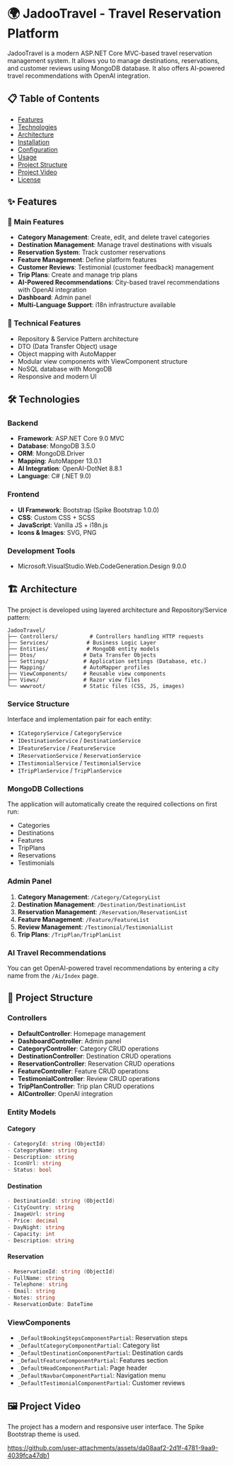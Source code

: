 # 🌍 JadooTravel - Travel Reservation Platform

JadooTravel is a modern ASP.NET Core MVC-based travel reservation management system. It allows you to manage destinations, reservations, and customer reviews using MongoDB database. It also offers AI-powered travel recommendations with OpenAI integration.

## 📋 Table of Contents
- [Features](#-features)
- [Technologies](#-technologies)
- [Architecture](#-architecture)
- [Installation](#-installation)
- [Configuration](#-configuration)
- [Usage](#-usage)
- [Project Structure](#-project-structure)
- [Project Video](#-project-video)
- [License](#-license)

## ✨ Features

### 🎯 Main Features
- **Category Management**: Create, edit, and delete travel categories
- **Destination Management**: Manage travel destinations with visuals
- **Reservation System**: Track customer reservations
- **Feature Management**: Define platform features
- **Customer Reviews**: Testimonial (customer feedback) management
- **Trip Plans**: Create and manage trip plans
- **AI-Powered Recommendations**: City-based travel recommendations with OpenAI integration
- **Dashboard**: Admin panel
- **Multi-Language Support**: i18n infrastructure available

### 🔧 Technical Features
- Repository & Service Pattern architecture
- DTO (Data Transfer Object) usage
- Object mapping with AutoMapper
- Modular view components with ViewComponent structure
- NoSQL database with MongoDB
- Responsive and modern UI

## 🛠 Technologies

### Backend
- **Framework**: ASP.NET Core 9.0 MVC
- **Database**: MongoDB 3.5.0
- **ORM**: MongoDB.Driver
- **Mapping**: AutoMapper 13.0.1
- **AI Integration**: OpenAI-DotNet 8.8.1
- **Language**: C# (.NET 9.0)

### Frontend
- **UI Framework**: Bootstrap (Spike Bootstrap 1.0.0)
- **CSS**: Custom CSS + SCSS
- **JavaScript**: Vanilla JS + i18n.js
- **Icons & Images**: SVG, PNG

### Development Tools
- Microsoft.VisualStudio.Web.CodeGeneration.Design 9.0.0

## 🏗 Architecture

The project is developed using layered architecture and Repository/Service pattern:

```
JadooTravel/
├── Controllers/          # Controllers handling HTTP requests
├── Services/            # Business Logic Layer
├── Entities/            # MongoDB entity models
├── Dtos/               # Data Transfer Objects
├── Settings/           # Application settings (Database, etc.)
├── Mapping/            # AutoMapper profiles
├── ViewComponents/     # Reusable view components
├── Views/              # Razor view files
└── wwwroot/            # Static files (CSS, JS, images)
```

### Service Structure
Interface and implementation pair for each entity:
- `ICategoryService` / `CategoryService`
- `IDestinationService` / `DestinationService`
- `IFeatureService` / `FeatureService`
- `IReservationService` / `ReservationService`
- `ITestimonialService` / `TestimonialService`
- `ITripPlanService` / `TripPlanService`

### MongoDB Collections
The application will automatically create the required collections on first run:
- Categories
- Destinations
- Features
- TripPlans
- Reservations
- Testimonials

### Admin Panel
1. **Category Management**: `/Category/CategoryList`
2. **Destination Management**: `/Destination/DestinationList`
3. **Reservation Management**: `/Reservation/ReservationList`
4. **Feature Management**: `/Feature/FeatureList`
5. **Review Management**: `/Testimonial/TestimonialList`
6. **Trip Plans**: `/TripPlan/TripPlanList`

### AI Travel Recommendations
You can get OpenAI-powered travel recommendations by entering a city name from the `/Ai/Index` page.

## 📁 Project Structure

### Controllers
- **DefaultController**: Homepage management
- **DashboardController**: Admin panel
- **CategoryController**: Category CRUD operations
- **DestinationController**: Destination CRUD operations
- **ReservationController**: Reservation CRUD operations
- **FeatureController**: Feature CRUD operations
- **TestimonialController**: Review CRUD operations
- **TripPlanController**: Trip plan CRUD operations
- **AIController**: OpenAI integration

### Entity Models

#### Category
```csharp
- CategoryId: string (ObjectId)
- CategoryName: string
- Description: string
- IconUrl: string
- Status: bool
```

#### Destination
```csharp
- DestinationId: string (ObjectId)
- CityCountry: string
- ImageUrl: string
- Price: decimal
- DayNight: string
- Capacity: int
- Description: string
```

#### Reservation
```csharp
- ReservationId: string (ObjectId)
- FullName: string
- Telephone: string
- Email: string
- Notes: string
- ReservationDate: DateTime
```

### ViewComponents
- `_DefaultBookingStepsComponentPartial`: Reservation steps
- `_DefaultCategoryComponentPartial`: Category list
- `_DefaultDestinationComponentPartial`: Destination cards
- `_DefaultFeatureComponentPartial`: Features section
- `_DefaultHeadComponentPartial`: Page header
- `_DefaultNavbarComponentPartial`: Navigation menu
- `_DefaultTestimonialComponentPartial`: Customer reviews

## 🖼 Project Video

The project has a modern and responsive user interface. The Spike Bootstrap theme is used.




https://github.com/user-attachments/assets/da08aaf2-2d1f-4781-9aa9-4039fca47db1











